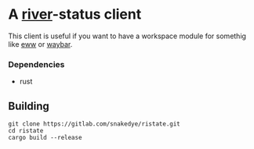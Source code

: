 # A [river](https://github.com/ifreund/river)-status client

This client is useful if you want to have a workspace module for somethig like [eww](https://github.com/elkowar/eww) or [waybar](https://github.com/Alexays/Waybar).

### Dependencies
- rust

## Building

```shell
git clone https://gitlab.com/snakedye/ristate.git
cd ristate
cargo build --release
